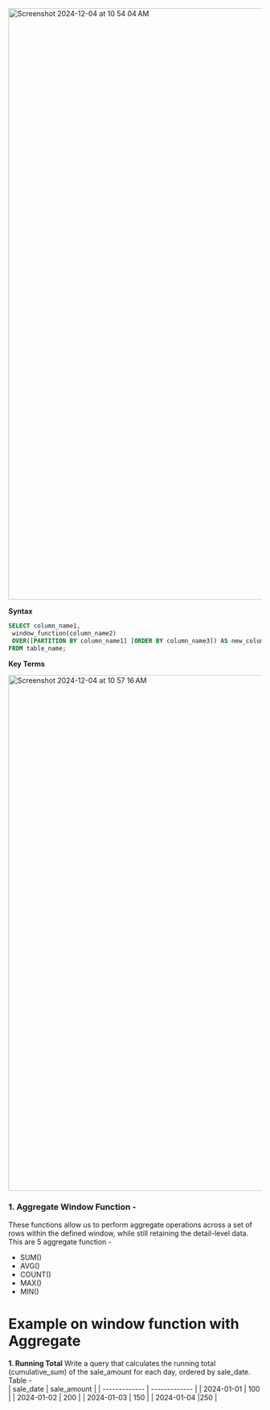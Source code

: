 <img width="1178" alt="Screenshot 2024-12-04 at 10 54 04 AM" src="https://github.com/user-attachments/assets/cba45b9c-86c1-4dbd-b581-199d49c5917c">

**Syntax**
```sql
SELECT column_name1, 
 window_function(column_name2)
 OVER([PARTITION BY column_name1] [ORDER BY column_name3]) AS new_column
FROM table_name;
```
**Key Terms**

<img width="1027" alt="Screenshot 2024-12-04 at 10 57 16 AM" src="https://github.com/user-attachments/assets/519e0197-b1ba-4907-a03f-fbe3a8f01a5d">

### 1. Aggregate Window Function -
These functions allow us to perform aggregate operations across a set of rows within the defined window, while still retaining the detail-level data.<br>
This are 5 aggregate function - 
- SUM()<br>
- AVG()
- COUNT()
- MAX()
- MIN()
# Example on window function with Aggregate 
**1. Running Total**
 Write a query that calculates the running total (cumulative_sum) of the sale_amount for each day, ordered by sale_date.<br>
Table - <br>
| sale_date  | sale_amount |
| ------------- | ------------- |
| 2024-01-01	| 100 |
| 2024-01-02	| 200 |
| 2024-01-03	| 150 |
| 2024-01-04 |250 |
